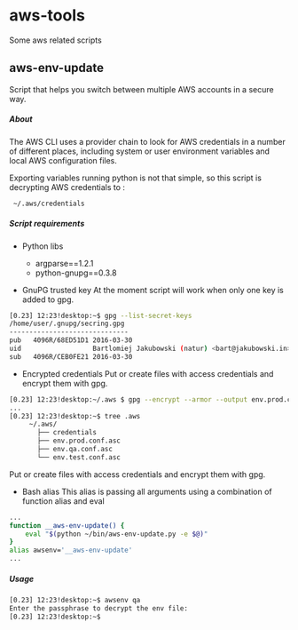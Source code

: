 aws-tools
=========
Some aws related scripts

aws-env-update
--------------
Script that helps you switch between multiple AWS accounts in a secure way.

##### About
The AWS CLI uses a provider chain to look for AWS credentials in a number of different places, including system or user environment variables and local AWS configuration files.

Exporting variables running python is not that simple, so this script is decrypting AWS credentials to :
```bash
 ~/.aws/credentials
 ```

##### Script requirements
* Python libs
  - argparse==1.2.1
  - python-gnupg==0.3.8



* GnuPG trusted key
At the moment script will work when only one key is added to gpg. 
```bash
[0.23] 12:23!desktop:~$ gpg --list-secret-keys
/home/user/.gnupg/secring.gpg
------------------------------
pub   4096R/68ED51D1 2016-03-30
uid                  Bartlomiej Jakubowski (natur) <bart@jakubowski.in>
sub   4096R/CEB0FE21 2016-03-30
```
* Encrypted credentials 
Put or create files with access credentials and encrypt them with gpg.
```bash
[0.23] 12:23!desktop:~/.aws $ gpg --encrypt --armor --output env.prod.conf.asc -r 'bart@jakubowski.in' env.prod.conf
...
[0.23] 12:23!desktop:~$ tree .aws
     ~/.aws/                   
       ├── credentials
       ├── env.prod.conf.asc           
       ├── env.qa.conf.asc       
       └── env.test.conf.asc
```
Put or create files with access credentials and encrypt them with gpg.

* Bash alias
This alias is passing all arguments using a combination of function alias and eval
```bash
...
function __aws-env-update() {
    eval "$(python ~/bin/aws-env-update.py -e $@)"
}
alias awsenv='__aws-env-update'
...
```
##### Usage

```bash
[0.23] 12:23!desktop:~$ awsenv qa
Enter the passphrase to decrypt the env file: 
[0.23] 12:23!desktop:~$
```
